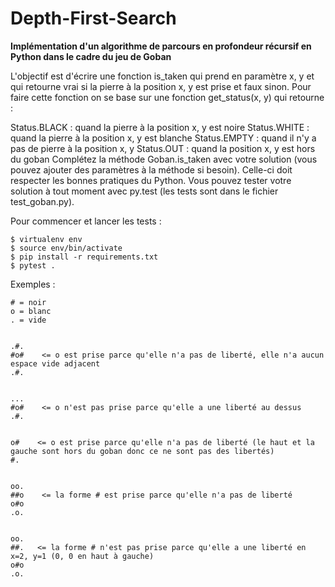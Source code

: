 # Depth-First-Search
**Implémentation d'un algorithme de parcours en profondeur récursif en Python dans le cadre du jeu de Goban**


L'objectif est d'écrire une fonction is_taken qui prend en paramètre x, y et qui retourne vrai si la pierre à la position x, y est prise et faux sinon. Pour faire cette fonction on se base sur une fonction get_status(x, y) qui retourne :

Status.BLACK : quand la pierre à la position x, y est noire
Status.WHITE : quand la pierre à la position x, y est blanche
Status.EMPTY : quand il n'y a pas de pierre à la position x, y
Status.OUT : quand la position x, y est hors du goban
Complétez la méthode Goban.is_taken avec votre solution (vous pouvez ajouter des paramètres à la méthode si besoin). Celle-ci doit respecter les bonnes pratiques du Python. Vous pouvez tester votre solution à tout moment avec py.test (les tests sont dans le fichier test_goban.py).


Pour commencer et lancer les tests :
```
$ virtualenv env
$ source env/bin/activate
$ pip install -r requirements.txt
$ pytest .
```

Exemples :
```
# = noir
o = blanc
. = vide


.#.
#o#    <= o est prise parce qu'elle n'a pas de liberté, elle n'a aucun espace vide adjacent
.#.


...
#o#    <= o n'est pas prise parce qu'elle a une liberté au dessus
.#.


o#    <= o est prise parce qu'elle n'a pas de liberté (le haut et la gauche sont hors du goban donc ce ne sont pas des libertés)
#.


oo.
##o    <= la forme # est prise parce qu'elle n'a pas de liberté
o#o
.o.


oo.
##.   <= la forme # n'est pas prise parce qu'elle a une liberté en x=2, y=1 (0, 0 en haut à gauche)
o#o
.o.
```

